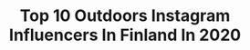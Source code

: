 ---
title: Top 10 Outdoors Instagram Influencers In Finland In 2020
description: >-
  Find top outdoors Instagram influencers in Finland in 2020. Most popular hashtags: #finland #lapland #ig #ourfinland.
platform: Instagram
profiles:
  - username: "oos_photography"
    fullname: >-
      Olli Sorvari
    location: "Finland"
    followers: 53135
    engagement: 831
    commentsToLikes: 0.025801
    id: ck1351av7z6wo0i19dltpdo7r
    verified: false
    hashtags: "#italiainunoscatto, #kaamos, #saariselk, #exeptional"
  - username: "teemukallionpaa"
    fullname: >-
      Teemu Kallionpää | FINLAND
    location: "Finland"
    followers: 5141
    engagement: 2532
    commentsToLikes: 0.039854
    id: ck6u0pdgvh0l80j71wbe7f91g
    verified: false
    hashtags: "#visitmadeira, #september2020"
  - username: "jukkapaa"
    fullname: >-
      Jukka Paakkinen
    location: "Finland"
    followers: 11930
    engagement: 1989
    commentsToLikes: 0.025136
    id: ck0tz6enzp7qh0i19xzmqjhap
    verified: false
    hashtags: ""
  - username: "sannivierela"
    fullname: >-
      Sanni Vierelä | Lapland
    location: "Finland"
    followers: 21452
    engagement: 801
    commentsToLikes: 0.021253
    id: ck5c25d5jwkrm0i11jlrwezaw
    verified: false
    hashtags: "#aarniwood, #showyournature"
  - username: "morrisonharrison"
    fullname: >-
      Mr Harrison
    location: "Finland"
    followers: 22034
    engagement: 366
    commentsToLikes: 0.041113
    id: ck1358acj073b0i192p0xatr9
    verified: false
    hashtags: "#bestvideo, #tongueout, #12string, #eatyourgreens"
  - username: "paavopenttinen"
    fullname: >-
      Paavo Penttinen
    location: "Finland"
    followers: 4078
    engagement: 2479
    commentsToLikes: 0.018834
    id: ck5hkq5jpiv8y0i11qk7x00yc
    verified: false
    hashtags: "#outdoorfinland, #earthpix, #animals, #affinityphoto"
  - username: "ville.petter"
    fullname: >-
      Ville Petter
    location: "Finland"
    followers: 22432
    engagement: 611
    commentsToLikes: 0.017165
    id: ck5c1d9wguxy40i118vwpkexk
    verified: false
    hashtags: "#throwbackthursday, #springiscoming, #northernlights, #lapland"
  - username: "mariavanonen"
    fullname: >-
      Maria + Yoda
    location: "Finland"
    followers: 62694
    engagement: 554
    commentsToLikes: 0.008773
    id: ck0u1u4k3xycb0i19rlme01z3
    verified: false
    hashtags: "#pelastetaantalvet, #protectourwinters"
  - username: "tonitoyras"
    fullname: >-
      Toni Töyräs • Lapland, Finland
    location: "Finland"
    followers: 10603
    engagement: 823
    commentsToLikes: 0.020877
    id: ck0w5a1072n540i19ysvgbbze
    verified: false
    hashtags: "#outdoorfinland, #ourplanetdaily, #visualsoflife, #artofvisuals"
  - username: "aamukahvilla"
    fullname: >-
      HENRIIKKA REINMAN
    location: "Finland"
    followers: 26650
    engagement: 553
    commentsToLikes: 0.009478
    id: ck5chb6kaqg3f0i11a16x2o60
    verified: false
    hashtags: "#outdoorfinland, #doradalila, #reilaaminen, #maatapitkinmatkailu"
---